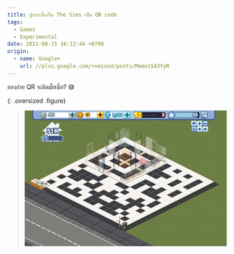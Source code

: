 ```yaml
---
title: ปูกระเบื้องใน The Sims เป็น QR code
tags:
  - Games
  - Experimental
date: 2011-08-15 16:12:44 +0700
origin:
  - name: Google+
    url: //plus.google.com/+neizod/posts/Memn1S43YyR
---
```


ลองถ่าย QR จะติดมั้ยเนี่ย? 😅

{: .oversized .figure}

> ![](/images/game/misc/the-sims-qr-code-tiles.png)